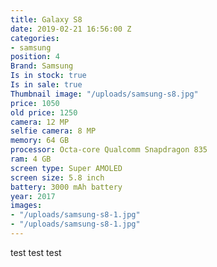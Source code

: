```yaml
---
title: Galaxy S8
date: 2019-02-21 16:56:00 Z
categories:
- samsung
position: 4
Brand: Samsung
Is in stock: true
Is in sale: true
Thumbnail image: "/uploads/samsung-s8.jpg"
price: 1050
old price: 1250
camera: 12 MP
selfie camera: 8 MP
memory: 64 GB
processor: Octa-core Qualcomm Snapdragon 835
ram: 4 GB
screen type: Super AMOLED
screen size: 5.8 inch
battery: 3000 mAh battery
year: 2017
images:
- "/uploads/samsung-s8-1.jpg"
- "/uploads/samsung-s8-1.jpg"
---
```


test test test